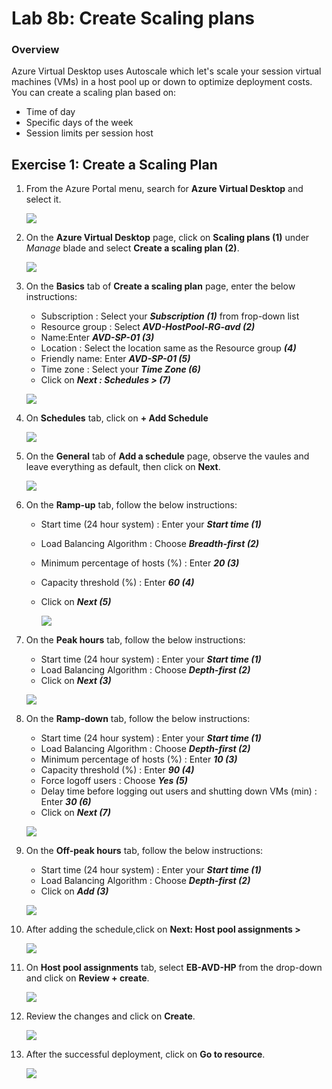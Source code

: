 
# Lab 8b: Create Scaling plans


### Overview

 Azure Virtual Desktop uses Autoscale which let's scale your session virtual machines (VMs) in a host pool up or down to optimize deployment costs. You can create a scaling plan based on:

   - Time of day
   - Specific days of the week
   - Session limits per session host


## Exercise 1: Create a Scaling Plan


1. From the Azure Portal menu, search for **Azure Virtual Desktop** and select it.

    ![](../Azure-Virtual-Desktop-v3/media/avd2.png)
   
2. On the **Azure Virtual Desktop** page, click on **Scaling plans (1)** under *Manage* blade and select **Create a scaling plan (2)**.

    ![](../Azure-Virtual-Desktop-v3/media/csp.png)
   
3. On the **Basics** tab of **Create a scaling plan** page, enter the below instructions:

    - Subscription : Select your ***Subscription (1)*** from frop-down list
    - Resource group : Select ***AVD-HostPool-RG-avd (2)***
    - Name:Enter ***AVD-SP-01 (3)***
    - Location : Select the location same as the Resource group ***(4)***
    - Friendly name: Enter ***AVD-SP-01 (5)***
    - Time zone : Select your ***Time Zone (6)***
    - Click on ***Next : Schedules > (7)***

    ![](../Azure-Virtual-Desktop-v3/media/basicsp1.png)

4. On **Schedules** tab, click on **+ Add Schedule**

    ![](../Azure-Virtual-Desktop-v3/media/addschedule1.png)
   
5. On the **General** tab of **Add a schedule** page, observe the vaules and leave everything as default, then click on **Next**.

    ![](../Azure-Virtual-Desktop-v3/media/general1.png)
   
6. On the **Ramp-up** tab, follow the below instructions:

    - Start time (24 hour system) : Enter your ***Start time (1)***
    - Load Balancing Algorithm : Choose ***Breadth-first (2)***
    - Minimum percentage of hosts (%) : Enter ***20 (3)***
    - Capacity threshold (%) : Enter ***60 (4)***
    - Click on ***Next (5)***
    
      ![](../Azure-Virtual-Desktop-v3/media/rmap.png)
   
7. On the **Peak hours** tab, follow the below instructions:

    - Start time (24 hour system) : Enter your ***Start time (1)***
    - Load Balancing Algorithm : Choose ***Depth-first (2)***
    - Click on ***Next (3)***
    
    ![](../Azure-Virtual-Desktop-v3/media/peakhours1.png)
   
8. On the **Ramp-down** tab, follow the below instructions:

     - Start time (24 hour system) : Enter your ***Start time (1)***
     - Load Balancing Algorithm : Choose ***Depth-first (2)***
     - Minimum percentage of hosts (%) : Enter ***10 (3)***
     - Capacity threshold (%) : Enter ***90 (4)***
     - Force logoff users : Choose ***Yes (5)***
     - Delay time before logging out users and shutting down VMs (min) : Enter ***30 (6)***
     - Click on ***Next (7)***

      ![](../Azure-Virtual-Desktop-v3/media/rampdown1.png)
   
9. On the **Off-peak hours** tab, follow the below instructions:

     - Start time (24 hour system) : Enter your ***Start time (1)***
     - Load Balancing Algorithm : Choose ***Depth-first (2)***
     - Click on ***Add (3)***

      ![](../Azure-Virtual-Desktop-v3/media/offpeakhours1.png)
  
10. After adding the schedule,click on **Next: Host pool assignments >**

     ![](../Azure-Virtual-Desktop-v3/media/nextHPS.png)
    
11. On **Host pool assignments** tab, select **EB-AVD-HP** from the drop-down and click on **Review + create**.

     ![](../Azure-Virtual-Desktop-v3/media/review%2Bcrete.png)
     
12. Review the changes and click on **Create**.

     ![](../Azure-Virtual-Desktop-v3/media/crearesp.png)
     
13. After the  successful deployment, click on **Go to resource**.

     ![](../Azure-Virtual-Desktop-v3/media/gotoresourcee.png)
    


